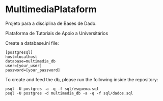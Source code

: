 # MultimediaPlataform

Projeto para a disciplina de Bases de Dado.

Plataforma de Tutoriais de Apoio a Universitários

Create a database.ini file:
```
[postgresql]
host=localhost
database=multimedia_db
user=[your_user]
password=[your_password]
```
To create and feed the db, please run the following inside the repository:

```
psql -U postgres -a -q -f sql/esquema.sql
psql -U postgres -d multimedia_db -a -q -f sql/dados.sql
```
